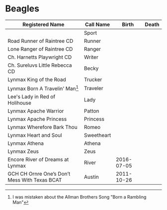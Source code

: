 # Beagles 

| Registered Name | Call Name | Birth | Death |
|-----------------|-----------|-------|-------|
|| Sport ||
| Road Runner of Raintree CD | Runner ||
| Lone Ranger of Raintree CD | Ranger ||
| Ch. Harnetts Playwright CD | Writer ||
| Ch. Sureluvs Little Rebecca CD | Becky ||
| Lynmax King of the Road | Trucker ||
| Lynmax Born A Travelin' Man[^1] | Traveler ||
| Lee's Lady in Red of Holihouse | Lady ||
| Lynmax Apache Warrior | Patton ||
| Lynmax Apache Princess | Princess ||
| Lynmax Wherefore Bark Thou | Romeo ||
| Lynmax Heart and Soul | Sweetheart ||
| Lynmax Athena | Athena ||
| Lynmax Zeus | Zeus ||
| Encore River of Dreams at Lynmax | River | 2016-07-05 ||
| GCH CH Ornre One’s Don’t Mess With Texas BCAT | Austin | 2011-10-26 ||

[^1]: I was mistaken about the Allman Brothers Song "Born a Rambling Man"
